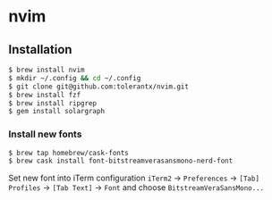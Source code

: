 # nvim

## Installation

```bash
$ brew install nvim
$ mkdir ~/.config && cd ~/.config
$ git clone git@github.com:tolerantx/nvim.git
$ brew install fzf
$ brew install ripgrep
$ gem install solargraph
```

### Install new fonts

```bash
$ brew tap homebrew/cask-fonts
$ brew cask install font-bitstreamverasansmono-nerd-font
```
Set new font into iTerm configuration
`iTerm2` -> `Preferences` -> `[Tab] Profiles` -> `[Tab Text]` -> `Font` and choose `BitstreamVeraSansMono...`
